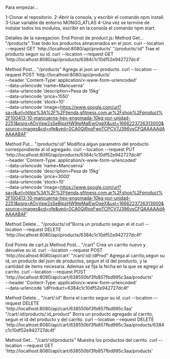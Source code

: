 Para empezar...

1-Clonar el repositorio.
2-Abrir la consola, y escribir el comando npm install.
3-Usar  variable de entorno MONGO_ATLAS
4-Una vez se termine de instalar todos los modulos, escribir en la consola el comando npm start.

Detalles de la navegacion:
End Poinst de product.js:
Method Get...
"/products" Trae todo los productos almacenados en el json. curl --location --request GET 'http://localhost:8080/api/products'
"/products/:id" Trae el producto segun su id. curl --location --request GET 'http://localhost:8080/api/products/6384c1c10df52e942727dc4'

Method Post...
"/products" Agrega al json un producto. curl --location --request POST 'http://localhost:8080/api/products' \
--header 'Content-Type: application/x-www-form-urlencoded' \
--data-urlencode 'name=Mancuerna' \
--data-urlencode 'description=Pesa de 15kg' \
--data-urlencode 'price=1550' \
--data-urlencode 'stock=10' \
--data-urlencode 'image=https://www.google.com/url?sa=i&url=https%3A%2F%2Ftienda.gfitness.com.ar%2Fshop%2Fproduct%2F100413-10-mancuerna-hex-engomada-10kg-por-unidad-2251&psig=AOvVaw2sSeBjpzHW9teMalEwOqeX&ust=1666223726313000&source=images&cd=vfe&ved=0CA0QjRxqFwoTCPCV7J396voCFQAAAAAdAAAAABAF'

Method Put...
"/products/:id" Modifica algun parametro del producto correspondiente al id agregado. curl --location --request PUT 'http://localhost:8080/api/products/6384c1c10df52e942727dc4f' \
--header 'Content-Type: application/x-www-form-urlencoded' \
--data-urlencode 'name=Mancuerna' \
--data-urlencode 'description=Pesa de 15kg' \
--data-urlencode 'price=3000' \
--data-urlencode 'stock=10' \
--data-urlencode 'image=https://www.google.com/url?sa=i&url=https%3A%2F%2Ftienda.gfitness.com.ar%2Fshop%2Fproduct%2F100413-10-mancuerna-hex-engomada-10kg-por-unidad-2251&psig=AOvVaw2sSeBjpzHW9teMalEwOqeX&ust=1666223726313000&source=images&cd=vfe&ved=0CA0QjRxqFwoTCPCV7J396voCFQAAAAAdAAAAABAF'

Method Delete...
"/products/:id"Borra un producto segun el id curl --location --request DELETE 'http://localhost:8080/api/products/6384c1c10df52e942727dc4f'


End Points de cart.js
Method Post...
"/cart" Crea un carrito nuevo y devuelve su id. curl --location --request POST 'http://localhost:8080/api/cart'
"/cart/:id/:idProd" Agrega al carrito,segun su id, un producto del json de productos, segun el id del producto, y la cantidad de items necesaria. Ademas se fija la fecha en la que se agrego al carrito. curl --location --request POST 'http://localhost:8080/api/cart/638550bf3fb857fbd995c3aa/products' \
--header 'Content-Type: application/x-www-form-urlencoded' \
--data-urlencode 'idProduct=6384c1c10df52e942727dc4f'


Method Delete...
"/cart/:id" Borra el carrito segun su id. curl --location --request DELETE 'http://localhost:8080/api/cart/638550bf3fb857fbd995c3aa'
"/cart/:id/products/:id_product" Borra un producto agregado al carrito, segun el id del producto y del carrito. curl --location --request DELETE 'http://localhost:8080/api/cart/638550bf3fb857fbd995c3aa/products/6384c1c10df52e942727dc4f'

Method Get...
"/cart/:id/products" Muestra los productos del carrito. curl --location --request GET 'http://localhost:8080/api/cart/638550bf3fb857fbd995c3aa/products'